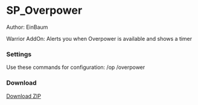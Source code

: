 # SP_Overpower
Author: EinBaum

Warrior AddOn: Alerts you when Overpower is available and shows a timer

### Settings

Use these commands for configuration:
	/op
	/overpower

### Download

[Download ZIP](https://github.com/EinBaum/SP_Overpower/releases "Download ZIP")
